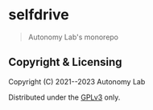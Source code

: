 # selfdrive

> Autonomy Lab's monorepo

## Copyright & Licensing

Copyright (C) 2021--2023 Autonomy Lab

Distributed under the [GPLv3] only.

[gplv3]: LICENSE.md
